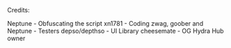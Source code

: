Credits:

Neptune - Obfuscating the script
xn1781 - Coding
zwag, goober and Neptune - Testers
depso/depthso - UI Library
cheesemate - OG Hydra Hub owner
